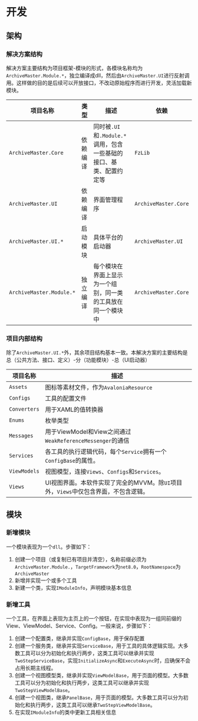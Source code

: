 # 开发

## 架构

### 解决方案结构

解决方案主要结构为项目框架-模块的形式，各模块名称均为`ArchiveMaster.Module.*`，独立编译成dll，然后由`ArchiveMaster.UI`进行反射调用。这样做的目的是后续可以开放接口，不改动原始程序而进行开发，灵活加载新模块。

| 项目名称                 | 类型     | 描述                                                         | 依赖                 |
| ------------------------ | -------- | ------------------------------------------------------------ | -------------------- |
| `ArchiveMaster.Core`     | 依赖编译 | 同时被`.UI`和`.Module.*`调用，包含一些基础的接口、基类、配置约定等 | `FzLib`              |
| `ArchiveMaster.UI`       | 依赖编译 | 界面管理程序                                                 | `ArchiveMaster.Core` |
| `ArchiveMaster.UI.*`     | 启动模块 | 具体平台的启动器                                             | `ArchiveMaster.UI`   |
| `ArchiveMaster.Module.*` | 独立编译 | 每个模块在界面上显示为一个组别，同一类的工具放在同一个模块中 | `ArchiveMaster.Core` |

### 项目内部结构

除了`ArchiveMaster.UI.*`外，其余项目结构基本一致。本解决方案的主要结构是总（公共方法、接口、定义）-分（功能模块）-总（UI启动器）

| 项目名称     | 描述                                                         |
| ------------ | ------------------------------------------------------------ |
| `Assets`     | 图标等素材文件，作为`AvaloniaResource`                       |
| `Configs`    | 工具的配置文件                                               |
| `Converters` | 用于XAML的值转换器                                           |
| `Enums`      | 枚举类型                                                     |
| `Messages`   | 用于ViewModel和View之间通过`WeakReferenceMessenger`的通信    |
| `Services`   | 各工具的执行逻辑代码，每个`Service`拥有一个`ConfigBase`的属性。 |
| `ViewModels` | 视图模型，连接`Views`、`Configs`和`Services`。               |
| `Views`      | UI视图界面。本软件实现了完全的MVVM。除`UI`项目外，`Views`中仅包含界面，不包含逻辑。 |

## 模块

### 新增模块

一个模块表现为一个`dll`。步骤如下：

1. 创建一个项目（或复制已有项目并清空），名称前缀必须为`ArchiveMaster.Module.`，`TargetFramework`为`net8.0`，`RootNamespace`为`ArchiveMaster`
2. 新增并实现一个或多个工具
3. 新建一个类，实现`IModuleInfo`，声明模块基本信息

### 新增工具

一个工具，在界面上表现为主页上的一个按钮，在实现中表现为一组同前缀的View、ViewModel、Service、Config。一般来说，步骤如下：

1. 创建一个配置类，继承并实现`ConfigBase`，用于保存配置
2. 创建一个服务类，继承并实现`ServiceBase`，用于工具的具体逻辑实现。大多数工具可以分为初始化和执行两步，这类工具可以继承并实现`TwoStepServiceBase`，实现`InitializeAsync`和`ExecuteAsync`时，应确保不会占用长期主线程。
3. 创建一个视图模型类，继承并实现`ViewModelBase`，用于页面的模型。大多数工具可以分为初始化和执行两步，这类工具可以继承并实现`TwoStepViewModelBase`。
4. 创建一个视图类，继承`PanelBase`，用于页面的模型。大多数工具可以分为初始化和执行两步，这类工具可以继承`TwoStepViewModelBase`。
5. 在实现`IModuleInfo`的类中更新工具相关信息